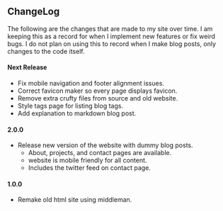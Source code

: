 ## ChangeLog

The following are the changes that are made to my site over time. I am keeping
this as a record for when I implement new features or fix weird bugs. I do
not plan on using this to record when I make blog posts, only changes to the
code itself.

#### Next Release

- Fix mobile navigation and footer alignment issues.
- Correct favicon maker so every page displays favicon.
- Remove extra crufty files from source and old website.
- Style tags page for listing blog tags.
- Add explanation to markdown blog post.

#### 2.0.0

- Release new version of the website with dummy blog posts.
  - About, projects, and contact pages are available.
  - website is mobile friendly for all content.
  - Includes the twitter feed on contact page.

#### 1.0.0

- Remake old html site using middleman.
